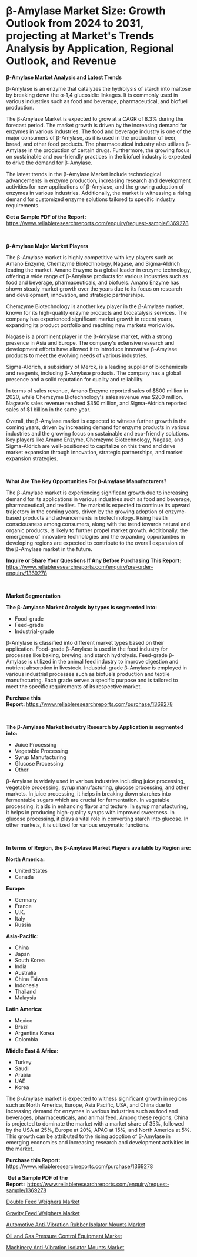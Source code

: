 <p><h1>β-Amylase Market Size: Growth Outlook from 2024 to 2031, projecting at Market's Trends Analysis by Application, Regional Outlook, and Revenue</h1></p><p><strong>β-Amylase Market Analysis and Latest Trends</strong></p>
<p><p>β-Amylase is an enzyme that catalyzes the hydrolysis of starch into maltose by breaking down the α-1,4 glucosidic linkages. It is commonly used in various industries such as food and beverage, pharmaceutical, and biofuel production.</p><p>The β-Amylase Market is expected to grow at a CAGR of 8.3% during the forecast period. The market growth is driven by the increasing demand for enzymes in various industries. The food and beverage industry is one of the major consumers of β-Amylase, as it is used in the production of beer, bread, and other food products. The pharmaceutical industry also utilizes β-Amylase in the production of certain drugs. Furthermore, the growing focus on sustainable and eco-friendly practices in the biofuel industry is expected to drive the demand for β-Amylase.</p><p>The latest trends in the β-Amylase Market include technological advancements in enzyme production, increasing research and development activities for new applications of β-Amylase, and the growing adoption of enzymes in various industries. Additionally, the market is witnessing a rising demand for customized enzyme solutions tailored to specific industry requirements.</p></p>
<p><strong>Get a Sample PDF of the Report:&nbsp;</strong> <a href="https://www.reliableresearchreports.com/enquiry/request-sample/1369278">https://www.reliableresearchreports.com/enquiry/request-sample/1369278</a></p>
<p>&nbsp;</p>
<p><strong>β-Amylase Major Market Players</strong></p>
<p><p>The β-Amylase market is highly competitive with key players such as Amano Enzyme, Chemzyme Biotechnology, Nagase, and Sigma-Aldrich leading the market. Amano Enzyme is a global leader in enzyme technology, offering a wide range of β-Amylase products for various industries such as food and beverage, pharmaceuticals, and biofuels. Amano Enzyme has shown steady market growth over the years due to its focus on research and development, innovation, and strategic partnerships.</p><p>Chemzyme Biotechnology is another key player in the β-Amylase market, known for its high-quality enzyme products and biocatalysis services. The company has experienced significant market growth in recent years, expanding its product portfolio and reaching new markets worldwide.</p><p>Nagase is a prominent player in the β-Amylase market, with a strong presence in Asia and Europe. The company's extensive research and development efforts have allowed it to introduce innovative β-Amylase products to meet the evolving needs of various industries.</p><p>Sigma-Aldrich, a subsidiary of Merck, is a leading supplier of biochemicals and reagents, including β-Amylase products. The company has a global presence and a solid reputation for quality and reliability.</p><p>In terms of sales revenue, Amano Enzyme reported sales of $500 million in 2020, while Chemzyme Biotechnology's sales revenue was $200 million. Nagase's sales revenue reached $350 million, and Sigma-Aldrich reported sales of $1 billion in the same year.</p><p>Overall, the β-Amylase market is expected to witness further growth in the coming years, driven by increasing demand for enzyme products in various industries and the growing focus on sustainable and eco-friendly solutions. Key players like Amano Enzyme, Chemzyme Biotechnology, Nagase, and Sigma-Aldrich are well-positioned to capitalize on this trend and drive market expansion through innovation, strategic partnerships, and market expansion strategies.</p></p>
<p>&nbsp;</p>
<p><strong>What Are The Key Opportunities For β-Amylase Manufacturers?</strong></p>
<p><p>The β-Amylase market is experiencing significant growth due to increasing demand for its applications in various industries such as food and beverage, pharmaceutical, and textiles. The market is expected to continue its upward trajectory in the coming years, driven by the growing adoption of enzyme-based products and advancements in biotechnology. Rising health consciousness among consumers, along with the trend towards natural and organic products, is likely to further propel market growth. Additionally, the emergence of innovative technologies and the expanding opportunities in developing regions are expected to contribute to the overall expansion of the β-Amylase market in the future.</p></p>
<p><strong>Inquire or Share Your Questions If Any Before Purchasing This Report:</strong> <a href="https://www.reliableresearchreports.com/enquiry/pre-order-enquiry/1369278">https://www.reliableresearchreports.com/enquiry/pre-order-enquiry/1369278</a></p>
<p>&nbsp;</p>
<p><strong>Market Segmentation</strong></p>
<p><strong>The β-Amylase Market Analysis by types is segmented into:</strong></p>
<p><ul><li>Food-grade</li><li>Feed-grade</li><li>Industrial-grade</li></ul></p>
<p><p>β-Amylase is classified into different market types based on their application. Food-grade β-Amylase is used in the food industry for processes like baking, brewing, and starch hydrolysis. Feed-grade β-Amylase is utilized in the animal feed industry to improve digestion and nutrient absorption in livestock. Industrial-grade β-Amylase is employed in various industrial processes such as biofuels production and textile manufacturing. Each grade serves a specific purpose and is tailored to meet the specific requirements of its respective market.</p></p>
<p><strong>Purchase this Report:&nbsp;</strong><a href="https://www.reliableresearchreports.com/purchase/1369278">https://www.reliableresearchreports.com/purchase/1369278</a></p>
<p>&nbsp;</p>
<p><strong>The β-Amylase Market Industry Research by Application is segmented into:</strong></p>
<p><ul><li>Juice Processing</li><li>Vegetable Processing</li><li>Syrup Manufacturing</li><li>Glucose Processing</li><li>Other</li></ul></p>
<p><p>β-Amylase is widely used in various industries including juice processing, vegetable processing, syrup manufacturing, glucose processing, and other markets. In juice processing, it helps in breaking down starches into fermentable sugars which are crucial for fermentation. In vegetable processing, it aids in enhancing flavor and texture. In syrup manufacturing, it helps in producing high-quality syrups with improved sweetness. In glucose processing, it plays a vital role in converting starch into glucose. In other markets, it is utilized for various enzymatic functions.</p></p>
<p>&nbsp;</p>
<p><strong>In terms of Region, the β-Amylase Market Players available by Region are:</strong></p>
<p>
    <p> <strong> North America: </strong>
        <ul>
            <li>United States</li>
            <li>Canada</li>
        </ul>
        </p> 
    <p> <strong> Europe: </strong>
        <ul>
            <li>Germany</li>
            <li>France</li>
            <li>U.K.</li>
            <li>Italy</li>
            <li>Russia</li>
        </ul>
        </p> 
    <p> <strong> Asia-Pacific: </strong>
        <ul>
            <li>China</li>
            <li>Japan</li>
            <li>South Korea</li>
            <li>India</li>
            <li>Australia</li>
            <li>China Taiwan</li>
            <li>Indonesia</li>
            <li>Thailand</li>
            <li>Malaysia</li>
        </ul>
        </p> 
    <p> <strong> Latin America: </strong>
        <ul>
            <li>Mexico</li>
            <li>Brazil</li>
            <li>Argentina Korea</li>
            <li>Colombia</li>
        </ul>
        </p> 
    <p> <strong> Middle East & Africa: </strong>
        <ul>
            <li>Turkey</li>
            <li>Saudi</li>
            <li>Arabia</li>
            <li>UAE</li>
            <li>Korea</li>
        </ul>
    </p>
    </p>
<p><p>The β-Amylase market is expected to witness significant growth in regions such as North America, Europe, Asia Pacific, USA, and China due to increasing demand for enzymes in various industries such as food and beverages, pharmaceuticals, and animal feed. Among these regions, China is projected to dominate the market with a market share of 35%, followed by the USA at 25%, Europe at 20%, APAC at 15%, and North America at 5%. This growth can be attributed to the rising adoption of β-Amylase in emerging economies and increasing research and development activities in the market.</p></p>
<p><strong>Purchase this Report: </strong><a href="https://www.reliableresearchreports.com/purchase/1369278">https://www.reliableresearchreports.com/purchase/1369278</a></p>
<p>&nbsp;<strong>Get a Sample PDF of the Report:&nbsp;&nbsp;</strong><a href="https://www.reliableresearchreports.com/enquiry/request-sample/1369278">https://www.reliableresearchreports.com/enquiry/request-sample/1369278</a></p>
<p><strong></strong></p>
<p><p><a href="https://medium.com/@itzelheller546/double-feed-weighers-market-analysis-its-cagr-market-segmentation-and-global-industry-overview-f7c2e8b1a5c2">Double Feed Weighers Market</a></p><p><a href="https://medium.com/@itzelheller546/gravity-feed-weighers-market-outlook-industry-overview-and-forecast-2024-to-2031-fae095650e35">Gravity Feed Weighers Market</a></p><p><a href="https://issuu.com/reportprime-2/docs/automotive-anti-vibration-rubber-isolator-mounts-m">Automotive Anti-Vibration Rubber Isolator Mounts Market</a></p><p><a href="https://github.com/CliffMedina6/Market-Research-Report-List-3/blob/main/oil-and-gas-pressure-control-equipment-market.md">Oil and Gas Pressure Control Equipment Market</a></p><p><a href="https://issuu.com/reportprime-2/docs/machinery-anti-vibration-isolator-mounts-market-si">Machinery Anti-Vibration Isolator Mounts Market</a></p></p>